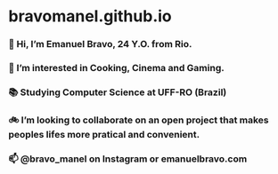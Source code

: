 # bravomanel.github.io

### 👋 Hi, I’m Emanuel Bravo, 24 Y.O. from Rio.
### 👀 I’m interested in Cooking, Cinema and Gaming.
### 📚 Studying Computer Science  at UFF-RO (Brazil)
### 🚲 I’m looking to collaborate on an open project that makes peoples lifes more pratical and convenient.
### 📫 @bravo_manel on Instagram or emanuelbravo.com
